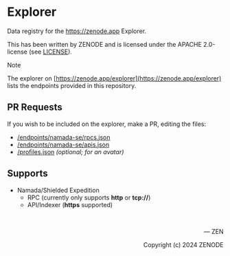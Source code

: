 # Explorer

Data registry for the https://zenode.app Explorer.

This has been written by ZENODE and is licensed under the APACHE 2.0-license (see [LICENSE](./LICENSE)).

> [!NOTE]
> The explorer on [https://zenode.app/explorer](https://zenode.app/explorer) lists the endpoints provided in this repository.

## PR Requests

If you wish to be included on the explorer, make a PR, editing the files:
- [/endpoints/namada-se/rpcs.json](/endpoints/namada-se/rpcs.json)
- [/endpoints/namada-se/apis.json](/endpoints/namada-se/apis.json)
- [/profiles.json](/profiles.json) _(optional; for an avatar)_

## Supports

- Namada/Shielded Expedition
  - RPC (currently only supports **http** or **tcp://**)
  - API/Indexer (**https** supported)

</br>

<p align="right">— ZEN</p>
<p align="right">Copyright (c) 2024 ZENODE</p>
